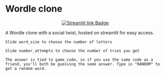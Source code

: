 # Wordle clone

<p align="center">
<a href="https://holidaytrackerparser-wxt3rtexydqutwudqc5dsx.streamlit.app/">
<img src="https://img.shields.io/badge/Streamlit-Click to play!-red?style=for-the-badge&logo=streamlit" alt="Streamlit link Badge">
</a>
</p>

A Wordle clone with a social twist, hosted on streamlit for easy access.

    Slide word_size to choose the number of letters

    Slide number_attempts to choose the number of tries you get

    The answer is tied to game_code, so if you use the same code as a friend, you'll both be guessing the same answer. Type in "RANDOM" to get a random word.


